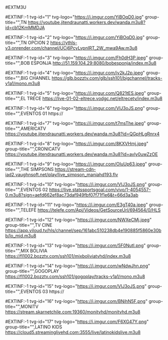 #EXTM3U

#EXTINF:-1 tvg-id="1" tvg-logo="https://i.imgur.com/YiBOqD0.jpg" group-title="",TN 
https://youtube.jitendraunatti.workers.dev/wanda.m3u8?id=cb12KmMMDJA

#EXTINF:-1 tvg-id="2" tvg-logo="https://i.imgur.com/YiBOqD0.jpg" group-title="",TN OPCION 2
https://ythls-v3.onrender.com/channel/UCj6PcyLvpnIRT_2W_mwa9Aw.m3u8

#EXTINF:-1 tvg-id="3" tvg-logo="https://i.imgur.com/Fh0dH3P.jpeg" group-title="",BOB ESPONJA
http://51.159.104.29:8080/bobesponja/index.m3u8

#EXTINF:-1 tvg-id="4" tvg-logo="https://i.imgur.com/iv2kJ2p.jpeg" group-title="",BIG CHANNEL
https://glb.bozztv.com/glb/ssh101/bigchannel/tracks-v1a1/mono.m3u8

#EXTINF:-1 tvg-id="5" tvg-logo="https://i.imgur.com/Q821tES.jpeg" group-title="",EL TRECE
https://live-01-02-eltrece.vodgc.net/eltrecetv/index.m3u8

#EXTINF:-1 tvg-id="6" tvg-logo="https://i.imgur.com/VIJ3oJS.png" group-title="",EVENTOS 01
https://

#EXTINF:-1 tvg-id="7" tvg-logo="https://i.imgur.com/t7msThe.jpeg" group-title="",AMERICATV
https://youtube.jitendraunatti.workers.dev/wanda.m3u8?id=QGpHLgRnrx4

#EXTINF:-1 tvg-id="8" tvg-logo="https://i.imgur.com/8KXVHmj.jpeg" group-title="",CRONICATV
https://youtube.jitendraunatti.workers.dev/wanda.m3u8?id=avly0uwZzOE

#EXTINF:-1 tvg-id="9" tvg-logo="https://i.imgur.com/OIuUp63.jpeg" group-title="",THE SIMPSONS
https://stream-cdn-iad2.vaughnsoft.net/play/live_simpson_maniahd193.flv

#EXTINF:-1 tvg-id="10" tvg-logo="https://i.imgur.com/VIJ3oJS.png" group-title="",EVENTOS 02
https://live.statssportsgoal.com/vivo/1-4054557-0.m3u8?sign=aefd662ef8ac73daf949fbf07f71f1e6&t=66d3a3ab

#EXTINF:-1 tvg-id="11" tvg-logo="https://i.imgur.com/E3gT40a.jpeg" group-title="",TELEFE 
https://telefe.com/Api/Videos/GetSourceUrl/694564/0/HLS

#EXTINF:-1 tvg-id="12" tvg-logo="https://i.imgur.com/NWXeCMj.jpeg" group-title="",TV CINE
https://app.viloud.tv/hls/channel/sep/161abc510238db4e190885f5860e30bb/lo_mid.m3u8

#EXTINF:-1 tvg-id="13" tvg-logo="https://i.imgur.com/5F0Nutl.png" group-title="",MIX BOLIVIA
https://fl1002.bozztv.com/ssh101/mixboliviatvhd/index.m3u8

#EXTINF:-1 tvg-id="14" tvg-logo="https://i.imgur.com/wNdwJhn.png" group-title="",GOGOPLAY
https://fl1002.bozztv.com/ssh101/gogoplay/tracks-v1a1/mono.m3u8

#EXTINF:-1 tvg-id="15" tvg-logo="https://i.imgur.com/VIJ3oJS.png" group-title="",EVENTOS 03
https://

#EXTINF:-1 tvg-id="16" tvg-logo="https://i.imgur.com/BNihN5F.png" group-title="",MONITV
https://stream.skarnetchile.com:19360/monitvhd/monitvhd.m3u8

#EXTINF:-1 tvg-id="17" tvg-logo="https://i.imgur.com/F6XG47Y.png" group-title="",LATINO KIDS
https://cloud5.streaminglivehd.com:3555/live/latinokidslive.m3u8

